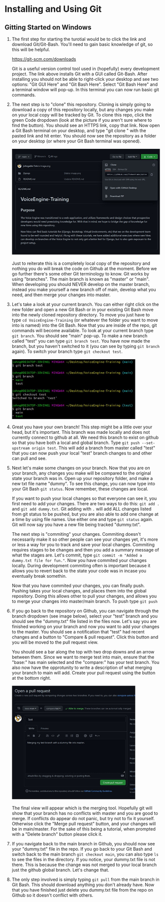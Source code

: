 # Installing and Using Git

## Gitting Started on Windows

1. The first step for starting the turotial would be to click the link and download Git/Git-Bash. You'll need to gain basic knowledge of git, so this will be helpful.

    https://git-scm.com/downloads

    Git is a useful version control tool used in (hopefully) every development project. The link above installs Git with a GUI called Git-Bash. After installing you should not be able to right-click your desktop and see two options: "Git GUI Here" and "Git Bash Here". Select "Git Bash Here" and a terminal window will pop-up. In this terminal you can now run basic git commands.
    
    
2. The next step is to "clone" this repository. Cloning is simply going to download a copy of this repository locally, but any changes you make on your local copy will be tracked by Git. To clone this repo, click the green Code dropdown (look at the picture if you aren't sure where to find the button). You should see an HTTPS link, copy that link. Now open a Git Bash terminal on your desktop, and type "git clone " with the pasted link and hit enter. You should now see the repository as a folder on your desktop (or where your Git Bash terminal was opened). 
<br><br><img src="./../../_screenshots/git-cloning.jpg" width="500">
<br><br>Just to reiterate this is a completely local copy  of the repository and nothing you do will break the code on Github at the moment. Before we go further there's some other Git terminology to know. Git works by using "branches". The main branch is known as "master" or "main". When developing you should NEVER develop on the master branch, instead you make yourself a new branch off of main, develop what you need, and then merge your changes into master. 

3. Let's take a look at your current branch. You can either right click on the new folder and open a new Git Bash or in your existing Git Bash move into the newly cloned repository directory. To move you just have to type `cd VoiceEngine-Training` (or whatever the folder you want to move into is named) into the Git Bash. Now that you are inside of the repo, git commands will become available. To look at your current branch type `git branch`. You should see "main" pop-up. To make a new branch called "test" you can type `git branch test`. You have now made the branch, but you haven't switched to it (you can see by typing `git branch` again). To switch your branch type `git checkout test`.<br><br><img src="./../../_screenshots/git-branching.jpg" width="400">

4. Great you have your own branch! This step might be a little over your head, but it's important. This branch was made locally and does not currently connect to github at all. We need this branch to exist on github so that you have both a local and global branch. Type `git push --set-upstream origin test`. This will add a branch from master called "test" that you can now push your local "test" branch changes to and other can pull and see. 

5. Next let's make some changes on your branch. Now that you are on your branch, any changes you make will be compared to the original state your branch was in. Open up your repository folder, and make a new txt file name "dummy". To see this change, you can now type into your Git Bash `git status`. Now remember, these changes are local. 
    
    If you want to push your local changes so that everyone can see it, you first need to add your changes. There are two ways to do this: `git add .` and  `git add dummy.txt`. Git adding with `.` will add ALL changes listed from git status to be pushed, but you are also able to add one change at a time by using file names. Use either one and type `git status` again. Git will now say you have a new file being tracked "dummy.txt". 
    
    The next step is "commiting" your changes. Commiting doesn't necessarily make it so other people can see your changes yet, it's more or less a way for you to track and save your local changes. Commiting requires stages to be changes and then you add a summary message of what the stages are. Let's commit, type `git commit -m "Added a dummy.txt file for fun."`. Now you have commited your changes locally. During development commiting often is important because it allows you to revert back to the state your code was in incase you eventually break somethin.
    
    Now that you have commited your changes, you can finally push. Pushing takes your local changes, and places them into the global repository. Doing this allows other to pull your changes, and allows you to merge your changes into master/main branch. To push type `git push`
    
 6. If you go back to the repository on Github, you can navigate through the branch dropdown (see image below), select your "test" branch and you should see the "dummy.txt" file listed in the files now. Let's say you are finished working on your  branch and now you want to add your changes to the master. You should see a notification that "test" had recent changes and a button to "Compare & pull request". Click this button and you will be moved to the pull request view.

    You should see a bar along the top with two drop downs and an arrow between them. Since we  want to merge test into main, ensure that the "base:" has main selected and the "compare:" has your test branch. You also now have the opprotunity to write a description of what merging your branch to main will add. Create your pull request using the button at the bottom right. <br><br><img src="./../../_screenshots/merging.jpg" width="400">
<br><br> The final view will appear which is the merging tool. Hopefully git  will show that your branch has no conflicts with master  and you are good to merge. If conflicts do appear do not panic, but try not to fix it yourself. Otherwise click the "Merge pull request" button, and your changes will be in main/master. For the sake of this being a tutorial, when prompted with a "Delete branch" button please click it.
    
7. If you navigate back to the main branch in Github, you should now see your "dummy.txt" file in the repo. If you go back to your Git Bash and switch back to the main branch `git checkout main`, you can also type `ls` to see the files in the directory. If you notice, your dummy.txt file is not there. This is because the change was not merged to your local branch just the github global branch. Let's change that.
 
8. The only step involved is simply typing `git pull` from the main branch in Git Bash. This should download anything you don't already have. Now that you have finished just delete you dummy.txt file from the repo on Github so it doesn't conflict with others.
